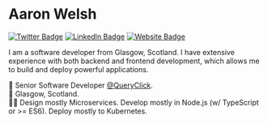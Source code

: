 # Aaron Welsh 
[![Twitter Badge](https://img.shields.io/badge/@_aaronwelsh-1DA1F2?style=flat-square&labelColor=1ca0f1&logo=twitter&logoColor=white&link=https://twitter.com/_aaronwlesh)](https://twitter.com/_aaronwelsh)
[![LinkedIn Badge](https://img.shields.io/badge/Aaron%20Welsh-2867B2?style=flat-square&logo=Linkedin&logoColor=white&link=https://www.linkedin.com/in/aaronwelsh505/)](https://www.linkedin.com/in/aaronwelsh505/)
[![Website Badge](https://img.shields.io/badge/Website-16a085?style=flat-square&link=https://www.linkedin.com/in/aaronwelsh505/)](https://awelsh.dev)   

I am a software developer from Glasgow, Scotland. I have extensive experience with both backend and frontend development, which allows me to build and deploy powerful applications.


🏢 Senior Software Developer [@QueryClick](https://www.queryclick.com/).   
📍 Glasgow, Scotland.   
👨‍💻 Design mostly Microservices. Develop mostly in Node.js (w/ TypeScript or >= ES6). Deploy mostly to Kubernetes.